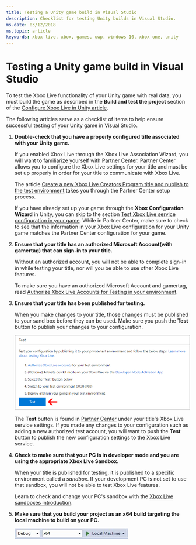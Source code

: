 ```yaml
---
title: Testing a Unity game build in Visual Studio
description: Checklist for testing Unity builds in Visual Studio.
ms.date: 03/12/2018
ms.topic: article
keywords: xbox live, xbox, games, uwp, windows 10, xbox one, unity
---
```


# Testing a Unity game build in Visual Studio

To test the Xbox Live functionality of your Unity game with real data, you must build the game as described in the **Build and test the project** section of the [Configure Xbox Live in Unity article](configure-xbox-live-in-unity.md).

The following articles serve as a checklist of items to help ensure successful testing of your Unity game in Visual Studio.

1. **Double-check that you have a properly configured title associated with your Unity game.**

    If you enabled Xbox Live through the Xbox Live Association Wizard, you will want to familiarize yourself with [Partner Center](https://partner.microsoft.com/dashboard).
    Partner Center allows you to configure the Xbox Live settings for your title and must be set up properly in order for your title to communicate with Xbox Live.

    The article [Create a new Xbox Live Creators Program title and publish to the test environment](../../../setup-partner-center/legacy/create-and-test-a-new-creators-title.md) takes you through the Partner Center setup process.
    
    If you have already set up your game through the **Xbox Configuration Wizard** in Unity, you can skip to the section [Test Xbox Live service configuration in your game](../../../setup-partner-center/legacy/create-and-test-a-new-creators-title.md#test-xbox-live-service-configuration-in-your-game).
    While in Partner Center, make sure to check to see that the information in your Xbox Live configuration for your Unity game matches the Partner Center configuration for your game.
    
2. **Ensure that your title has an authorized Microsoft Account(with gamertag) that can sign-in to your title.**

    Without an authorized account, you will not be able to complete sign-in in while testing your title, nor will you be able to use other Xbox Live features.

    To make sure you have an authorized Microsoft Account and gamertag, read [Authorize Xbox Live Accounts for Testing in your environment](../../../setup-partner-center/legacy/authorize-xbox-live-accounts.md).

3. **Ensure that your title has been published for testing.**

    When you make changes to your title, those changes must be published to your sand box before they can be used.
    Make sure you push the **Test** button to publish your changes to your configuration.

    ![Publish for test image](test-visual-studio-build_images/creators_udc_xboxlive_config_test.png)

    The **Test** button is found in [Partner Center](https://partner.microsoft.com/dashboard) under your title's Xbox Live service settings.
    If you made any changes to your configuration such as adding a new authorized test account, you will want to push the **Test** button to publish the new configuration settings to the Xbox Live service.

4. **Check to make sure that your PC is in developer mode and you are using the appropriate Xbox Live Sandbox.**

    When your title is published for testing, it is published to a specific environment called a *sandbox*.
    If your development PC is not set to use that sandbox, you will not be able to test Xbox Live features.

    Learn to check and change your PC's sandbox with the [Xbox Live sandboxes introduction](../../../../get-started-with-creators/xbox-live-sandboxes-creators.md).

5. **Make sure that you build your project as an x64 build targeting the local machine to build on your PC.**

    ![build settings](test-visual-studio-build_images/vsBuildSettings.JPG)
